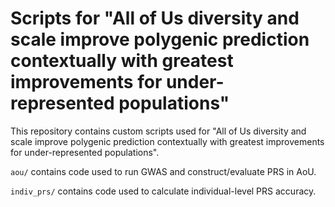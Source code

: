 # Scripts for "All of Us diversity and scale improve polygenic prediction contextually with greatest improvements for under-represented populations"

This repository contains custom scripts used for "All of Us diversity and scale improve polygenic prediction contextually with greatest improvements for under-represented populations".

`aou/` contains code used to run GWAS and construct/evaluate PRS in AoU.

`indiv_prs/` contains code used to calculate individual-level PRS accuracy.
